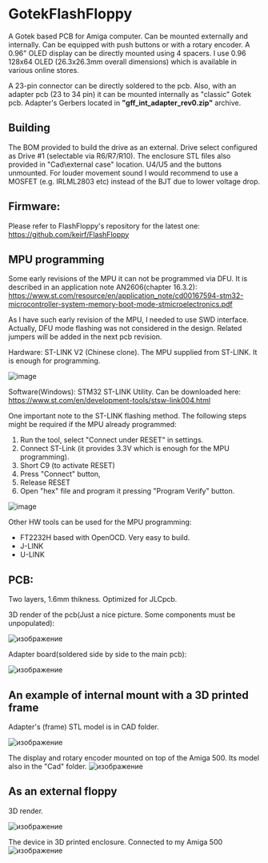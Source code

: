 # GotekFlashFloppy

A Gotek based PCB for Amiga computer. Can be mounted externally and internally.
Can be equipped with push buttons or with a rotary encoder. A 0.96" OLED display can be directly mounted using 4 spacers. I use 0.96 128x64 OLED (26.3x26.3mm overall dimensions) which is available in various online stores.

A 23-pin connector can be directly soldered to the pcb. Also, with an adapter pcb (23 to 34 pin) it can be mounted internally as "classic" Gotek pcb. 
Adapter's Gerbers located in **"gff_int_adapter_rev0.zip"** archive.

## Building

The BOM provided to build the drive as an external. Drive select configured as Drive #1 (selectable via R6/R7/R10).
The enclosure STL files also provided in "Cad\external case" location.
U4/U5 and the buttons unmounted. 
For louder movement sound I would recommend to use a MOSFET (e.g. IRLML2803 etc) instead of the BJT due to lower voltage drop.

## Firmware: 

Please refer to FlashFloppy's repository for the latest one: https://github.com/keirf/FlashFloppy

## MPU programming

Some early revisions of the MPU it can not be programmed via DFU. It is described in an application note AN2606(chapter 16.3.2):
https://www.st.com/resource/en/application_note/cd00167594-stm32-microcontroller-system-memory-boot-mode-stmicroelectronics.pdf

As I have such early revision of the MPU, I needed to use SWD interface. Actually, DFU mode flashing was not considered in the design. Related jumpers will be added in the next pcb revision.

Hardware: ST-LINK V2 (Chinese clone).
The MPU supplied from ST-LINK. It is enough for programming.

![image](https://user-images.githubusercontent.com/81614352/161376170-f51de39b-b773-4ece-bd92-1ba2a78fee27.png)


Software(Windows): STM32 ST-LINK Utility. Can be downloaded here: https://www.st.com/en/development-tools/stsw-link004.html

One important note to the ST-LINK flashing method. The following steps might be required if the MPU already programmed:
1. Run the tool, select "Connect under RESET" in settings. 
2. Connect ST-Link (it provides 3.3V which is enough for the MPU programming). 
3. Short C9 (to activate RESET)
4. Press "Connect" button, 
5. Release RESET
6. Open "hex" file and program it pressing "Program Verify" button.

![image](https://user-images.githubusercontent.com/81614352/161376354-b9f38411-f5d8-49ba-a336-605454dd63c4.png)

Other HW tools can be used for the MPU programming:

- FT2232H based with OpenOCD. Very easy to build.
- J-LINK
- U-LINK


## PCB:

Two layers, 1.6mm thikness. Optimized for JLCpcb.

3D render of the pcb(Just a nice picture. Some components must be unpopulated):

![изображение](https://user-images.githubusercontent.com/81614352/147295152-706d75bf-d8f5-40ec-aabd-f7ac8d367e31.png)

Adapter board(soldered side by side to the main pcb):

![изображение](https://user-images.githubusercontent.com/81614352/147295380-0f68693d-83f9-445c-b219-cb39a0d05e49.png)


## An example of internal mount with a 3D printed frame
Adapter's (frame) STL model is in CAD folder.


![изображение](https://user-images.githubusercontent.com/81614352/149626035-84b3a01c-4d0e-413d-bd10-ca4955fdb4cc.png)


The display and rotary encoder mounted on top of the Amiga 500. Its model also in the "Cad" folder.
![изображение](https://user-images.githubusercontent.com/81614352/149626079-a46008b2-d571-40e1-984e-06d83c1680c4.png)

## As an external floppy
3D render.

![изображение](https://user-images.githubusercontent.com/81614352/151380256-0f387eae-9beb-4d54-aaa4-10b2c35eb94d.png)

The device in 3D printed enclosure. Connected to my Amiga 500
![изображение](https://user-images.githubusercontent.com/81614352/151381351-cd62bc86-be2c-4154-a5bb-29decbf1ad6e.png)

